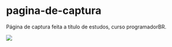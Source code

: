 # pagina-de-captura
Página de captura feita a título de estudos, curso programadorBR.


<img src="https://i.ibb.co/g4607Cn/Screenshot-1.png" widht="120px">
